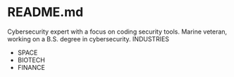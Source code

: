 # README.md
Cybersecurity expert with a focus on coding security tools. Marine veteran, working on a B.S. degree in cybersecurity.
INDUSTRIES
- SPACE
- BIOTECH
- FINANCE
